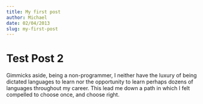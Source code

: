 ```yaml
---
title: My first post
author: Michael
date: 02/04/2013
slug: my-first-post
---
```

# Test Post 2
Gimmicks aside, being a non-programmer, I neither have the luxury of being dictated languages to learn nor the opportunity to learn perhaps dozens of languages throughout my career. This lead me down a path in which I felt compelled to choose once, and choose right.